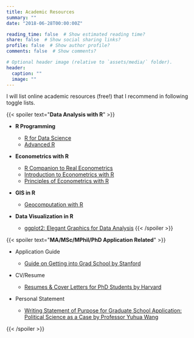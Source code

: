 ```yaml
---
title: Academic Resources
summary: ""
date: "2018-06-28T00:00:00Z"

reading_time: false  # Show estimated reading time?
share: false  # Show social sharing links?
profile: false  # Show author profile?
comments: false  # Show comments?

# Optional header image (relative to `assets/media/` folder).
header:
  caption: ""
  image: ""
---
```


I will list online academic resources (free!) that I recommend in following toggle lists.

{{< spoiler text="**Data Analysis with R**" >}}
- **R Programming**
  - [R for Data Science](https://r4ds.had.co.nz/)
  - [Advanced R](https://adv-r.hadley.nz/)

- **Econometrics with R** 
  - [R Companion to Real Econometrics](https://bookdown.org/carillitony/bailey/)
  - [Introduction to Econometrics with R](https://www.econometrics-with-r.org/)
  - [Principles of Econometrics with R](https://bookdown.org/ccolonescu/RPoE4/)

- **GIS in R** 
  - [Geocomputation with R](https://geocompr.robinlovelace.net/)

- **Data Visualization in R**
  - [ggplot2: Elegant Graphics for Data Analysis](https://ggplot2-book.org/)
{{< /spoiler >}}


{{< spoiler text="**MA/MSc/MPhil/PhD Application Related**" >}}
- Application Guide
  - [Guide on Getting into Grad School by Stanford](https://humsci.stanford.edu/prospective-students/guide-getting-grad-school)

- CV/Resume
  - [Resumes & Cover Letters for PhD Students by Harvard](https://hwpi.harvard.edu/files/ocs/files/phd_resume_cover_letters.pdf)

- Personal Statement
  - [Writing Statement of Purpose for Graduate School Application: Political Science as a Case by Professor Yuhua Wang](https://scholar.harvard.edu/files/yuhuawang/files/writing_statement_of_purpose_for_graduate_school_application_2021_yuhua_wang_0.pdf)

{{< /spoiler >}}
